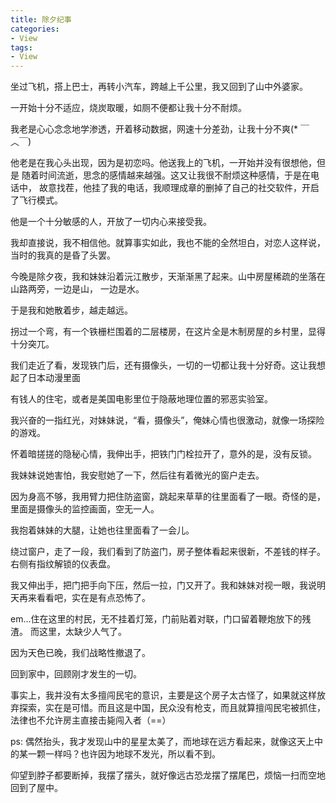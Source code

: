 ```yaml
---
title: 除夕纪事
categories:
- View
tags:
- View
---
```


坐过飞机，搭上巴士，再转小汽车，跨越上千公里，我又回到了山中外婆家。

一开始十分不适应，烧炭取暖，如厕不便都让我十分不耐烦。

我老是心心念念地学渗透，开着移动数据，网速十分差劲，让我十分不爽(* ￣︿￣)

他老是在我心头出现，因为是初恋吗。他送我上的飞机，一开始并没有很想他，但是
随着时间流逝，思念的感情越来越强。这又让我很不耐烦这种感情，于是在电话中，
故意找茬，他挂了我的电话，我顺理成章的删掉了自己的社交软件，开启了飞行模式。 

他是一个十分敏感的人，开放了一切内心来接受我。

我却直接说，我不相信他。就算事实如此，我也不能的全然坦白，对恋人这样说，当时的我真的是昏了头罢。

今晚是除夕夜，我和妹妹沿着沅江散步，天渐渐黑了起来。山中房屋稀疏的坐落在山路两旁，一边是山，
一边是水。

于是我和她散着步，越走越远。

拐过一个弯，有一个铁栅栏围着的二层楼房，在这片全是木制房屋的乡村里，显得十分突兀。

我们走近了看，发现铁门后，还有摄像头，一切的一切都让我十分好奇。这让我想起了日本动漫里面

有钱人的住宅，或者是美国电影里位于隐蔽地理位置的邪恶实验室。

我兴奋的一指红光，对妹妹说，“看，摄像头”，俺妹心情也很激动，就像一场探险的游戏。

怀着暗搓搓的隐秘心情，我伸出手，把铁门门栓拉开了，意外的是，没有反锁。

我妹妹说她害怕，我安慰她了一下，然后往有着微光的窗户走去。

因为身高不够，我用臂力把住防盗窗，跳起来草草的往里面看了一眼。奇怪的是，里面是摄像头的监控画面，空无一人。

我抱着妹妹的大腿，让她也往里面看了一会儿。

绕过窗户，走了一段，我们看到了防盗门，房子整体看起来很新，不差钱的样子。右侧有指纹解锁的仪表盘。

我又伸出手，把门把手向下压，然后一拉，门又开了。我和妹妹对视一眼，我说明天再来看看吧，实在是有点恐怖了。

em...住在这里的村民，无不挂着灯笼，门前贴着对联，门口留着鞭炮放下的残渣。
而这里，太缺少人气了。

因为天色已晚，我们战略性撤退了。

回到家中，回顾刚才发生的一切。

事实上，我并没有太多擅闯民宅的意识，主要是这个房子太古怪了，如果就这样放弃探索，实在是可惜。而且这是中国，民众没有枪支，而且就算擅闯民宅被抓住，法律也不允许房主直接击毙闯入者（==）

ps: 偶然抬头，我才发现山中的星星太美了，而地球在远方看起来，就像这天上中的某一颗一样吗？也许因为地球不发光，所以看不到。

仰望到脖子都要断掉，我摆了摆头，就好像远古恐龙摆了摆尾巴，烦恼一扫而空地回到了屋中。

